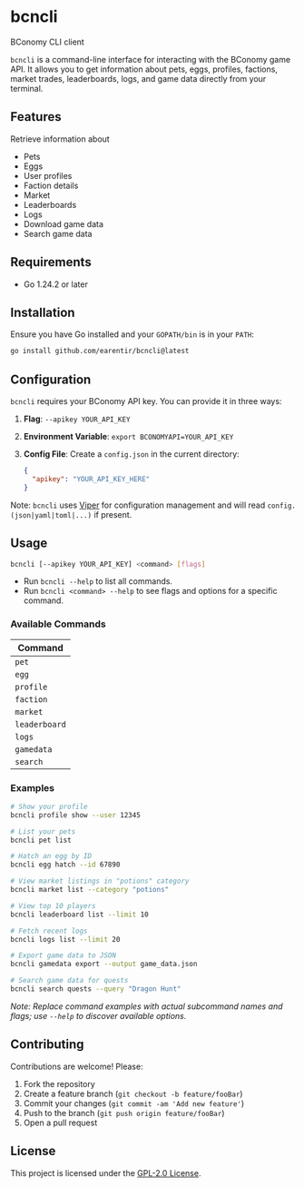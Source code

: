 # bcncli

BConomy CLI client

`bcncli` is a command-line interface for interacting with the BConomy game API. It allows you to get information about pets, eggs, profiles, factions, market trades, leaderboards, logs, and game data directly from your terminal.

## Features
Retrieve information about
* Pets
* Eggs
* User profiles
* Faction details
* Market
* Leaderboards
* Logs
* Download game data
* Search game data

## Requirements

* Go 1.24.2 or later

## Installation

Ensure you have Go installed and your `GOPATH/bin` is in your `PATH`:

```bash
go install github.com/earentir/bcncli@latest
```

## Configuration

`bcncli` requires your BConomy API key. You can provide it in three ways:

1. **Flag**: `--apikey YOUR_API_KEY`
2. **Environment Variable**: `export BCONOMYAPI=YOUR_API_KEY`
3. **Config File**: Create a `config.json` in the current directory:

   ```json
   {
     "apikey": "YOUR_API_KEY_HERE"
   }
   ```

Note: `bcncli` uses [Viper](https://github.com/spf13/viper) for configuration management and will read `config.(json|yaml|toml|...)` if present.

## Usage

```bash
bcncli [--apikey YOUR_API_KEY] <command> [flags]
```

* Run `bcncli --help` to list all commands.
* Run `bcncli <command> --help` to see flags and options for a specific command.

### Available Commands

| Command       | 
| ------------- | 
| `pet`         | 
| `egg`         | 
| `profile`     | 
| `faction`     | 
| `market`      | 
| `leaderboard` | 
| `logs`        | 
| `gamedata`    | 
| `search`      | 

### Examples

```bash
# Show your profile
bcncli profile show --user 12345

# List your pets
bcncli pet list

# Hatch an egg by ID
bcncli egg hatch --id 67890

# View market listings in "potions" category
bcncli market list --category "potions"

# View top 10 players
bcncli leaderboard list --limit 10

# Fetch recent logs
bcncli logs list --limit 20

# Export game data to JSON
bcncli gamedata export --output game_data.json

# Search game data for quests
bcncli search quests --query "Dragon Hunt"
```

*Note: Replace command examples with actual subcommand names and flags; use `--help` to discover available options.*

## Contributing

Contributions are welcome! Please:

1. Fork the repository
2. Create a feature branch (`git checkout -b feature/fooBar`)
3. Commit your changes (`git commit -am 'Add new feature'`)
4. Push to the branch (`git push origin feature/fooBar`)
5. Open a pull request

## License

This project is licensed under the [GPL-2.0 License](./LICENSE).
